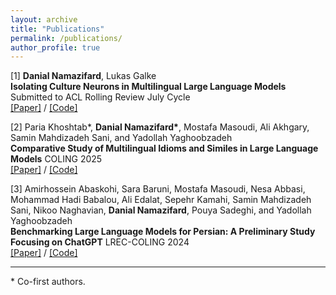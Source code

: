 ```yaml
---
layout: archive
title: "Publications"
permalink: /publications/
author_profile: true
---
```


[1] __Danial Namazifard__, Lukas Galke                   
**Isolating Culture Neurons in Multilingual Large Language Models**   
Submitted to ACL Rolling Review July Cycle
<br/>
[\[Paper\]](https://arxiv.org/abs/2508.02241) / [\[Code\]](https://github.com/namazifard/Culture_Neurons)

[2] Paria Khoshtab\*, __Danial Namazifard\*__, Mostafa Masoudi, Ali Akhgary, Samin Mahdizadeh Sani, and Yadollah Yaghoobzadeh                
**Comparative Study of Multilingual Idioms and Similes in Large Language Models**
COLING 2025
<br/>
[\[Paper\]](https://aclanthology.org/2025.coling-main.580/) / [\[Code\]](https://github.com/namazifard/multilingual-idioms-similes)

[3] Amirhossein Abaskohi, Sara Baruni, Mostafa Masoudi, Nesa Abbasi, Mohammad Hadi Babalou, Ali Edalat, Sepehr Kamahi, Samin Mahdizadeh Sani, Nikoo Naghavian, __Danial Namazifard__, Pouya Sadeghi, and Yadollah Yaghoobzadeh                   
**Benchmarking Large Language Models for Persian: A Preliminary Study Focusing on ChatGPT**
LREC-COLING 2024
<br/>
[\[Paper\]](https://aclanthology.org/2024.lrec-main.197/) / [\[Code\]](https://github.com/Ipouyall/Benchmarking_ChatGPT_for_Persian)

---

\* Co-first authors.

